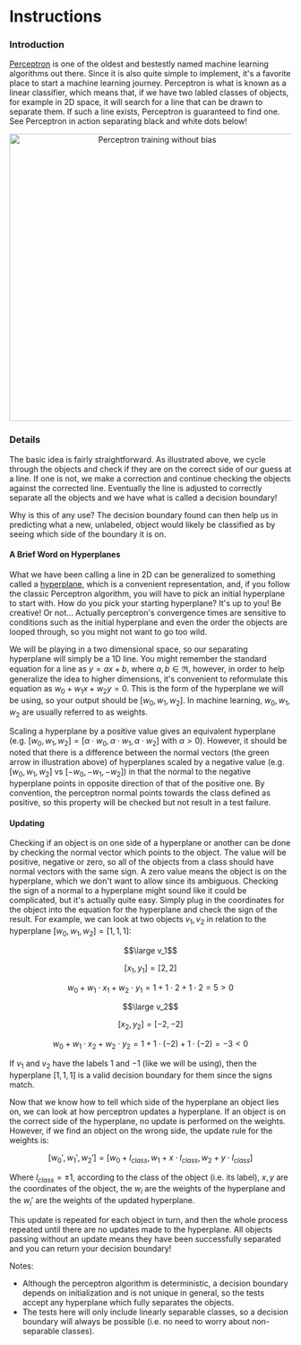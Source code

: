 # Instructions

### Introduction
[Perceptron](https://en.wikipedia.org/wiki/Perceptron) is one of the oldest and bestestly named machine learning algorithms out there. Since it is also quite simple to implement, it's a favorite place to start a machine learning journey. Perceptron is what is known as a linear classifier, which means that, if we have two labled classes of objects, for example in 2D space, it will search for a line that can be drawn to separate them. If such a line exists, Perceptron is guaranteed to find one. See Perceptron in action separating black and white dots below!

<p align="center">
<a title="Miquel Perelló Nieto, CC BY 4.0 &lt;https://creativecommons.org/licenses/by/4.0&gt;, via Wikimedia Commons" href="https://commons.wikimedia.org/wiki/File:Perceptron_training_without_bias.gif"><img width="512" alt="Perceptron training without bias" src="https://upload.wikimedia.org/wikipedia/commons/a/aa/Perceptron_training_without_bias.gif"></a>
</p>

### Details
The basic idea is fairly straightforward. As illustrated above, we cycle through the objects and check if they are on the correct side of our guess at a line. If one is not, we make a correction and continue checking the objects against the corrected line. Eventually the line is adjusted to correctly separate all the objects and we have what is called a decision boundary!

Why is this of any use? The decision boundary found can then help us in predicting what a new, unlabeled, object would likely be classified as by seeing which side of the boundary it is on.

#### A Brief Word on Hyperplanes
What we have been calling a line in 2D can be generalized to something called a [hyperplane](https://en.wikipedia.org/wiki/Hyperplane), which is a convenient representation, and, if you follow the classic Perceptron algorithm, you will have to pick an initial hyperplane to start with. How do you pick your starting hyperplane? It's up to you! Be creative! Or not... Actually perceptron's convergence times are sensitive to conditions such as the initial hyperplane and even the order the objects are looped through, so you might not want to go too wild.

We will be playing in a two dimensional space, so our separating hyperplane will simply be a 1D line. You might remember the standard equation for a line as $y = ax+b$, where $a,b \in \Re$, however, in order to help generalize the idea to higher dimensions, it's convenient to reformulate this equation as $w_0 + w_1x + w_2y = 0$. This is the form of the hyperplane we will be using, so your output should be $[w_0, w_1, w_2]$. In machine learning, ${w_0,w_1,w_2}$ are usually referred to as weights. 

Scaling a hyperplane by a positive value gives an equivalent hyperplane (e.g. $[w_0, w_1, w_2] = [\alpha \cdot w_0, \alpha \cdot w_1, \alpha \cdot w_2]$ with $\alpha > 0$). However, it should be noted that there is a difference between the normal vectors (the green arrow in illustration above) of hyperplanes scaled by a negative value (e.g. $[w_0, w_1, w_2]$ vs $[-w_0, -w_1, -w_2]$) in that the normal to the negative hyperplane points in opposite direction of that of the positive one. By convention, the perceptron normal points towards the class defined as positive, so this property will be checked but not result in a test failure.

#### Updating
Checking if an object is on one side of a hyperplane or another can be done by checking the normal vector which points to the object. The value will be positive, negative or zero, so all of the objects from a class should have normal vectors with the same sign. A zero value means the object is on the hyperplane, which we don't want to allow since its ambiguous. Checking the sign of a normal to a hyperplane might sound like it could be complicated, but it's actually quite easy. Simply plug in the coordinates for the object into the equation for the hyperplane and check the sign of the result. For example, we can look at two objects $v_1,v_2$ in relation to the hyperplane $[w_0, w_1, w_2] = [1, 1, 1]$:

$$\large v_1$$ 

$$[x_1, y_1] = [2, 2]$$ 

$$w_0 + w_1 \cdot x_1 + w_2 \cdot y_1 = 1 + 1 \cdot 2 + 1 \cdot 2 = 5 > 0$$


$$\large v_2$$ 

$$[x_2,y_2]=[-2,-2]$$ 

$$w_0 + w_1 \cdot x_2 + w_2 \cdot y_2 = 1 + 1 \cdot (-2) + 1 \cdot (-2) = -3 < 0$$

If $v_1$ and $v_2$ have the labels $1$ and $-1$ (like we will be using), then the hyperplane $[1, 1, 1]$ is a valid decision boundary for them since the signs match. 

Now that we know how to tell which side of the hyperplane an object lies on, we can look at how perceptron updates a hyperplane. If an object is on the correct side of the hyperplane, no update is performed on the weights. However, if we find an object on the wrong side, the update rule for the weights is:

$$[w_0', w_1', w_2'] = [w_0 + l_{class}, w_1 + x \cdot l_{class}, w_2 + y \cdot l_{class}]$$

Where $l_{class}=\pm 1$, according to the class of the object (i.e. its label), $x,y$ are the coordinates of the object, the $w_i$ are the weights of the hyperplane and the $w_i'$ are the weights of the updated hyperplane.

This update is repeated for each object in turn, and then the whole process repeated until there are no updates made to the hyperplane. All objects passing without an update means they have been successfully separated and you can return your decision boundary!

Notes: 
- Although the perceptron algorithm is deterministic, a decision boundary depends on initialization and is not unique in general, so the tests accept any hyperplane which fully separates the objects.
- The tests here will only include linearly separable classes, so a decision boundary will always be possible (i.e. no need to worry about non-separable classes).
